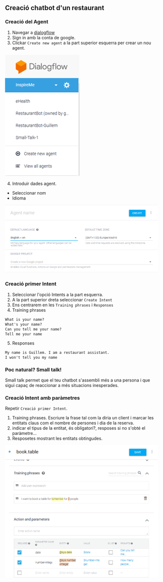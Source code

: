 ## Creació chatbot d'un restaurant

### Creació del Agent

1. Navegar a [dialogflow](dialogflow.com)
2. Sign in amb la conta de google.
3. Clickar `Create new agent` a la part superior esquerra per crear un nou agent.

![creacio agent](../images/creacio_agent.png)

4. Introduir dades agent.
  - Seleccionar nom
  - Idioma

![form nou agent](../images/formulari-nou-agent.png)

### Creació primer Intent

1. Seleccionar l'opció Intents a la part esquerra.
2. A la part superior dreta seleccionar `Create Intent`
3. Ens centrarem en les `Training phrases` i `Responses`
4. Training phrases
```
What is your name? 
What's your name?
Can you tell me your name?
Tell me your name
```
5. Responses

```
My name is Guillem. I am a restaurant assistant.
I won't tell you my name
```

### Poc natural? Small talk!

Small talk permet que el teu chatbot s'assembli més a una persona i que sigui capaç de reaccionar a més situacions inesperades. 

### Creació Intent amb paràmetres

Repetir `Creació primer Intent`. 

1. Training phrases. Escriure la frase tal com la diria un client i marcar les entitats claus com el nombre de persones i dia de la reserva.
2. indicar el tipus de la entitat, és obligatori?, resposes si no s'obté el paràmetre...
3. Resposetes mostrant les entitats obtingudes.

![Intent amb params](../images/intent-params.png)